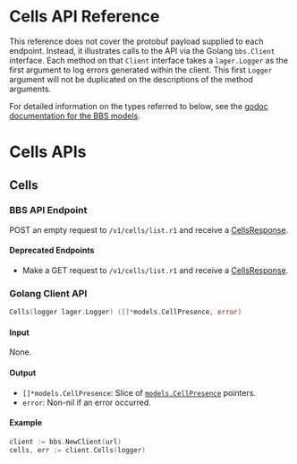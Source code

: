 # Cells API Reference

This reference does not cover the protobuf payload supplied to each endpoint.
Instead, it illustrates calls to the API via the Golang `bbs.Client` interface.
Each method on that `Client` interface takes a `lager.Logger` as the first argument to log errors generated within the client.
This first `Logger` argument will not be duplicated on the descriptions of the method arguments.

For detailed information on the types referred to below, see the [godoc documentation for the BBS models](https://godoc.org/code.cloudfoundry.org/bbs/models).


# Cells APIs

## Cells

### BBS API Endpoint

POST an empty request to `/v1/cells/list.r1` and receive a
[CellsResponse](https://godoc.org/code.cloudfoundry.org/bbs/models#CellsResponse).

#### Deprecated Endpoints

* Make a GET request to `/v1/cells/list.r1` and receive a
[CellsResponse](https://godoc.org/code.cloudfoundry.org/bbs/models#CellsResponse).

### Golang Client API

```go
Cells(logger lager.Logger) ([]*models.CellPresence, error)
```

#### Input

None.

#### Output

* `[]*models.CellPresence`: Slice of [`models.CellPresence`](https://godoc.org/code.cloudfoundry.org/bbs/models#CellPresence) pointers.
* `error`:  Non-nil if an error occurred.


#### Example

```go
client := bbs.NewClient(url)
cells, err := client.Cells(logger)
```
